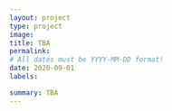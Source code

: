 ```yaml
---
layout: project
type: project
image: 
title: TBA
permalink: 
# All dates must be YYYY-MM-DD format!
date: 2020-09-01
labels:

summary: TBA
---
```

